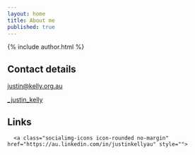 ```yaml
---
layout: home
title: About me
published: true
---
```


{% include author.html %}

## Contact details

<p class="socialimg-p">
  <a id="contact_details"></a>
  <a class="socialimg-icons icon-rounded no-margin " href="mailto:justin@kelly.org.au" style="">
	<i class="fa icon-envelope-o fa-lg"></i><span>justin@kelly.org.au</span>
    </a>
</p>

<p class="socialimg-p">
  <a class="socialimg-icons icon-rounded no-margin " href="https://twitter.com/_justin_kelly" style="">
<i class="fa icon-twitter fa-lg"></i><span>_justin_kelly</span>
    </a>
</p>

## Links

<p class="socialimg-p">
  <a class="socialimg-icons icon-rounded no-margin" href="https://github.com/justinkelly" style="">
<i class="fa icon-github fa-lg"></i>
    </a>
    
      <a class="socialimg-icons icon-rounded no-margin" href="https://au.linkedin.com/in/justinkellyau" style="">
<i class="fa icon-linkedin fa-lg"></i>
    </a>
  
  <a class=" socialimg-icons icon-rounded no-margin" href="http://justin.kelly.org.au/+" style="">
<i class="fa icon-google-plus fa-lg"></i>
    </a>
    
<a class=" socialimg-icons icon-rounded no-margin" href="http://feeds.feedburner.com/justinkelly" style="">
	<i class="fa icon-rss fa-lg"></i>
	</a>

</p>
